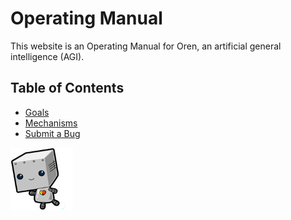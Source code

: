 # Operating Manual
This website is an Operating Manual for Oren, an artificial general intelligence (AGI).

## Table of Contents
* [Goals](goals/)
* [Mechanisms](mechanisms/)
* [Submit a Bug](submit-bug/)

![robot](robot.jpg)
